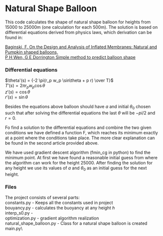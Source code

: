 # Natural Shape Balloon

This code calculates the shape of natural shape balloon for heights from 15000 to 25000m (one calculation for each 500m). The solution is based on differential equations derived from physics laws, which derivation can be found in:

[Baginski, F. On the Design and Analysis of Inflated Membranes: Natural and Pumpkin shaped balloons,](https://www.jstor.org/stable/4096199)\
[P H Wen, G E Dorrington Simple method to predict balloon shape](https://sci-hub.se/10.1243/09544100JAERO690)

### Differential equations
$\theta'(s) = {-2 \pi(r_p w_p \sin\theta + p r) \over T}$ \
$T'(s) = 2 \pi r_p w_p \cos\theta$ \
$z'(s) = \cos\theta$ \
$r'(s) = \sin\theta$ 

Besides the equations above balloon should have $a$ and initial $\theta_0$ chosen such that after solving the differential equations the last $\theta$ will be $-pi/2$ and $r = 0$.

Fo find a solution to the differential equations and combine the two given conditions we have defined a function F, which reaches its minimum exactly at a point where the conditions take place. The more clear explanation can be found in the second article provided above.

We have used gradient descent algorithm (fmin_cg in python) to find the minimum point. At first we have found a reasonable initial guess from where the algorithm can work for the height 25000. After finding the solution for any height we use its values of $a$ and $\theta_0$ as an initial guess for the next height.

### Files
The project consists of several parts:\
  constants.py - Keeps all the constants used in project\
  bouyancy.py - calculates the buoyancy at any height $h$\
  interp_s0.py - \
  optimization.py - gradient algorithm realization\
  natural_shape_balloon.py - Class for a natural shape balloon is created\
  main.py\
  
  
